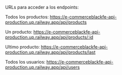URLs para acceder a los endpoints:

Todos los productos:
    https://e-commerceblackfe-api-production.up.railway.app/api/products

Un producto:
    https://e-commerceblackfe-api-production.up.railway.app/api/products/:id

Ultimo producto:
    https://e-commerceblackfe-api-production.up.railway.app/api/products/last

Todos los usuarios:
    https://e-commerceblackfe-api-production.up.railway.app/api/users